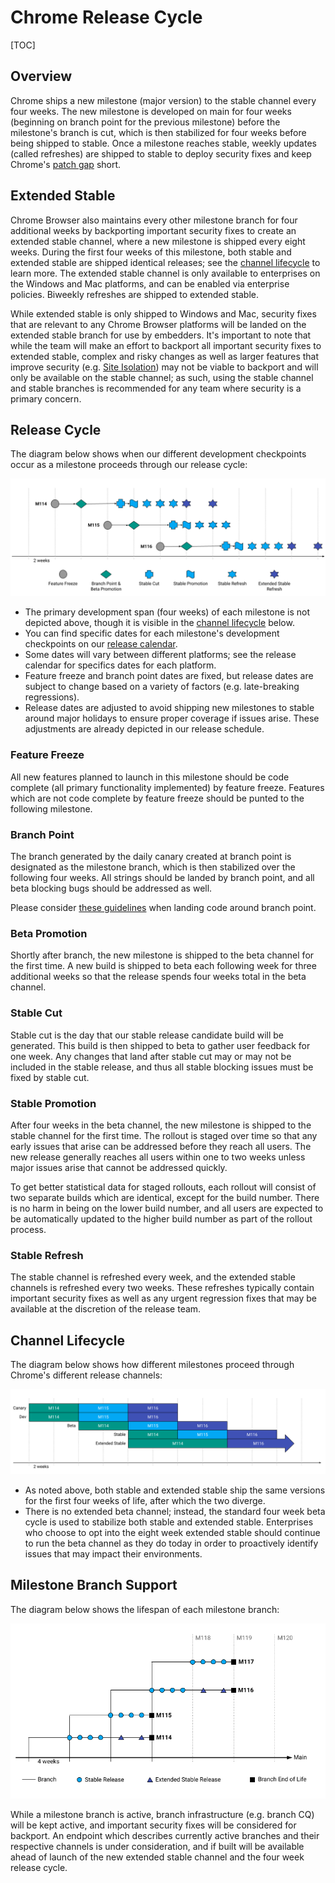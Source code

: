# Chrome Release Cycle

[TOC]

## Overview

Chrome ships a new milestone (major version) to the stable channel every four
weeks. The new milestone is developed on main for four weeks (beginning on
branch point for the previous milestone) before the milestone's branch is cut,
which is then stabilized for four weeks before being shipped to stable. Once
a milestone reaches stable, weekly updates (called refreshes) are shipped to
stable to deploy security fixes and keep Chrome's
[patch gap](https://groups.google.com/a/chromium.org/g/security-dev/c/fbiuFbW07vI)
short.

## Extended Stable

Chrome Browser also maintains every other milestone branch for four additional
weeks by backporting important security fixes to create an extended stable
channel, where a new milestone is shipped every eight weeks. During the first
four weeks of this milestone, both stable and extended stable are shipped
identical releases; see the [channel lifecycle](#channel-lifecycle) to learn
more. The extended stable channel is only available to enterprises on the
Windows and Mac platforms, and can be enabled via enterprise policies. Biweekly
refreshes are shipped to extended stable.

While extended stable is only shipped to Windows and Mac, security fixes that
are relevant to any Chrome Browser platforms will be landed on the extended
stable branch for use by embedders. It's important to note that while the team
will make an effort to backport all important security fixes to extended
stable, complex and risky changes as well as larger features that improve
security (e.g.
[Site Isolation](https://www.chromium.org/Home/chromium-security/site-isolation))
may not be viable to backport and will only be available on the stable channel;
as such, using the stable channel and stable branches is recommended for any
team where security is a primary concern.

## Release Cycle
The diagram below shows when our different development checkpoints occur as a
milestone proceeds through our release cycle:

![Release Cycle](images/release_cycle.png)

* The primary development span (four weeks) of each milestone is not depicted
  above, though it is visible in the [channel lifecycle](#channel-lifecycle)
  below.
* You can find specific dates for each milestone's development checkpoints on
  our [release calendar](https://chromiumdash.appspot.com/schedule).
* Some dates will vary between different platforms; see the release calendar
  for specifics dates for each platform.
* Feature freeze and branch point dates are fixed, but release dates are
  subject to change based on a variety of factors (e.g. late-breaking
  regressions).
* Release dates are adjusted to avoid shipping new milestones to stable around
  major holidays to ensure proper coverage if issues arise. These adjustments
  are already depicted in our release schedule.

### Feature Freeze

All new features planned to launch in this milestone should be code complete
(all primary functionality implemented) by feature freeze. Features which are
not code complete by feature freeze should be punted to the following
milestone.

### Branch Point

The branch generated by the daily canary created at branch point is
designated as the milestone branch, which is then stabilized over the following
four weeks. All strings should be landed by branch point, and all beta blocking
bugs should be addressed as well.

Please consider [these guidelines](../release_branch_guidance.md) when landing
code around branch point.

### Beta Promotion

Shortly after branch, the new milestone is shipped to the beta channel for the
first time. A new build is shipped to beta each following week for three
additional weeks so that the release spends four weeks total in the beta
channel.

### Stable Cut

Stable cut is the day that our stable release candidate build will be
generated. This build is then shipped to beta to gather user feedback for one
week. Any changes that land after stable cut may or may not be included in the
stable release, and thus all stable blocking issues must be fixed by stable
cut.

### Stable Promotion

After four weeks in the beta channel, the new milestone is shipped to the
stable channel for the first time. The rollout is staged over time so that any
early issues that arise can be addressed before they reach all users. The new
release generally reaches all users within one to two weeks unless major issues
arise that cannot be addressed quickly.

To get better statistical data for staged rollouts, each rollout will consist of
two separate builds which are identical, except for the build number. There is no
harm in being on the lower build number, and all users are expected to be
automatically updated to the higher build number as part of the rollout process.

### Stable Refresh

The stable channel is refreshed every week, and the extended stable channels is
refreshed every two weeks. These refreshes typically contain important security
fixes as well as any urgent regression fixes that may be available at the
discretion of the release team.

## Channel Lifecycle

The diagram below shows how different milestones proceed through Chrome's
different release channels:

![Channel Lifecycle](images/channel_diagram.png)

* As noted above, both stable and extended stable ship the same versions for
  the first four weeks of life, after which the two diverge.
* There is no extended beta channel; instead, the standard four week beta cycle
  is used to stabilize both stable and extended stable. Enterprises
  who choose to opt into the eight week extended stable should continue to run
  the beta channel as they do today in order to proactively identify issues
  that may impact their environments.

## Milestone Branch Support

The diagram below shows the lifespan of each milestone branch:

![Milestone Branch Support](images/branch_diagram.png)

While a milestone branch is active, branch infrastructure (e.g. branch CQ) will
be kept active, and important security fixes will be considered for backport.
An endpoint which describes currently active branches and their respective
channels is under consideration, and if built will be available ahead of launch
of the new extended stable channel and the four week release cycle.
